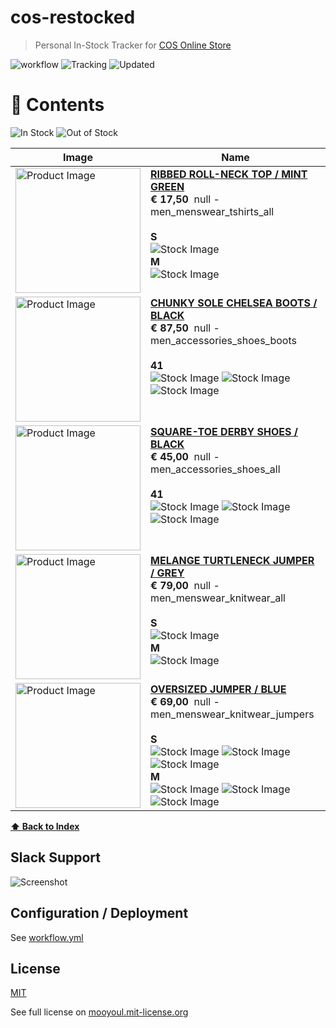 # cos-restocked

> Personal In-Stock Tracker for [COS Online Store](https://www.cosstores.com/)

![workflow](https://github.com/mooyoul/dynamodb-actions/workflows/workflow/badge.svg)
![Tracking](https://img.shields.io/badge/Total-5-brightgreen.svg)
![Updated](https://img.shields.io/badge/Updated-May%204%202022%2C%2010%3A16%20pm-blue.svg)

# 🧥 Contents

![In Stock](https://img.shields.io/badge/In%20Stock-0-brightgreen.svg)
![Out of Stock](https://img.shields.io/badge/Out%20of%20Stock-5-red.svg)

<table>
<thead>
<tr>
  <th>Image</th>
  <th>Name</th>
</tr>
</thead>
<tbody>
<tr>
  <td valign="top"><img src="https://lp.cosstores.com/app001prod?set=source[/96/55/9655b14bc2eede3dea8bf328b97a00657d938244.jpg],origin[dam],type[DESCRIPTIVESTILLLIFE],device[hdpi],quality[80],ImageVersion[1]&#x26;call=url[file:/product/main]" width="200" alt="Product Image" /></td>
  <td valign="top">
    <strong><a href="https://www.cosstores.com/en_de/men/menswear/t-shirts/product.ribbed-roll-neck-top-grey.0920521001.html">RIBBED ROLL-NECK TOP / MINT GREEN</a></strong><br />
    <strong>€ 17,50 </strong> null - men_menswear_tshirts_all<br/>
    <br />
    <strong>S</strong><br /><img src="https://img.shields.io/badge/%F0%9F%87%AA%F0%9F%87%BA-unavailable-red.svg" alt="Stock Image" /><br />
    <strong>M</strong><br /><img src="https://img.shields.io/badge/%F0%9F%87%AA%F0%9F%87%BA-unavailable-red.svg" alt="Stock Image" /><br />
  </td>
</tr>
<tr>
  <td valign="top"><img src="https://lp.cosstores.com/app001prod?set=source[02_0784114_002_5],type[PRODUCT],device[hdpi],quality[80],ImageVersion[201908061035]&#x26;call=url[file:/product/main]" width="200" alt="Product Image" /></td>
  <td valign="top">
    <strong><a href="https://www.cosstores.com/en_de/men/accessories/shoes/boots/product.chunky-sole-chelsea-boots-black.0784114002.html">CHUNKY SOLE CHELSEA BOOTS / BLACK</a></strong><br />
    <strong>€ 87,50 </strong> null - men_accessories_shoes_boots<br/>
    <br />
    <strong>41</strong><br /><img src="https://img.shields.io/badge/%F0%9F%87%AA%F0%9F%87%BA-unavailable-red.svg" alt="Stock Image" /> <img src="https://img.shields.io/badge/%F0%9F%87%BA%F0%9F%87%B8-unavailable-red.svg" alt="Stock Image" /> <img src="https://img.shields.io/badge/%F0%9F%8C%8F-unavailable-red.svg" alt="Stock Image" /><br />
  </td>
</tr>
<tr>
  <td valign="top"><img src="https://lp.cosstores.com/app001prod?set=source[02_0784122_001_4],type[PRODUCT],device[hdpi],quality[80],ImageVersion[201906281145]&#x26;call=url[file:/product/main]" width="200" alt="Product Image" /></td>
  <td valign="top">
    <strong><a href="https://www.cosstores.com/en_de/men/accessories/shoes/product.square-toe-derby-shoes-black.0784122001.html">SQUARE-TOE DERBY SHOES / BLACK</a></strong><br />
    <strong>€ 45,00 </strong> null - men_accessories_shoes_all<br/>
    <br />
    <strong>41</strong><br /><img src="https://img.shields.io/badge/%F0%9F%87%AA%F0%9F%87%BA-unavailable-red.svg" alt="Stock Image" /> <img src="https://img.shields.io/badge/%F0%9F%87%BA%F0%9F%87%B8-unavailable-red.svg" alt="Stock Image" /> <img src="https://img.shields.io/badge/%F0%9F%8C%8F-unavailable-red.svg" alt="Stock Image" /><br />
  </td>
</tr>
<tr>
  <td valign="top"><img src="https://lp.cosstores.com/app001prod?set=source[/92/bb/92bb1769d8d5aa2c15e1436219544037a467865d.jpg],origin[dam],type[DESCRIPTIVESTILLLIFE],device[hdpi],quality[80],ImageVersion[1]&#x26;call=url[file:/product/main]" width="200" alt="Product Image" /></td>
  <td valign="top">
    <strong><a href="https://www.cosstores.com/en_de/men/menswear/knitwear/product.yak-mix-roll-neck-jumper-grey.0537856016.html">MELANGE TURTLENECK JUMPER / GREY</a></strong><br />
    <strong>€ 79,00 </strong> null - men_menswear_knitwear_all<br/>
    <br />
    <strong>S</strong><br /><img src="https://img.shields.io/badge/%F0%9F%87%AA%F0%9F%87%BA-unavailable-red.svg" alt="Stock Image" /><br />
    <strong>M</strong><br /><img src="https://img.shields.io/badge/%F0%9F%87%AA%F0%9F%87%BA-unavailable-red.svg" alt="Stock Image" /><br />
  </td>
</tr>
<tr>
  <td valign="top"><img src="https://lp.cosstores.com/app001prod?set=source[/b4/c9/b4c98a4d15e634378b14aa112cca0623ab1061bc.jpg],origin[dam],type[DESCRIPTIVESTILLLIFE],device[hdpi],quality[80],ImageVersion[1]&#x26;call=url[file:/product/main]" width="200" alt="Product Image" /></td>
  <td valign="top">
    <strong><a href="https://www.cosstores.com/en_de/men/menswear/knitwear/jumpers/product.knitted-cotton-merino-jumper-blue.0911266001.html">OVERSIZED JUMPER / BLUE</a></strong><br />
    <strong>€ 69,00 </strong> null - men_menswear_knitwear_jumpers<br/>
    <br />
    <strong>S</strong><br /><img src="https://img.shields.io/badge/%F0%9F%87%AA%F0%9F%87%BA-unavailable-red.svg" alt="Stock Image" /> <img src="https://img.shields.io/badge/%F0%9F%87%BA%F0%9F%87%B8-unavailable-red.svg" alt="Stock Image" /> <img src="https://img.shields.io/badge/%F0%9F%8C%8F-unavailable-red.svg" alt="Stock Image" /><br />
    <strong>M</strong><br /><img src="https://img.shields.io/badge/%F0%9F%87%AA%F0%9F%87%BA-unavailable-red.svg" alt="Stock Image" /> <img src="https://img.shields.io/badge/%F0%9F%87%BA%F0%9F%87%B8-unavailable-red.svg" alt="Stock Image" /> <img src="https://img.shields.io/badge/%F0%9F%8C%8F-unavailable-red.svg" alt="Stock Image" /><br />
  </td>
</tr>
</tbody>
</table>

**[⬆ Back to Index](#-contents)**

## Slack Support

![Screenshot](assets/screenshot.png)

## Configuration / Deployment

See [workflow.yml](/.github/workflows/main.yml)

## License

[MIT](LICENSE)

See full license on [mooyoul.mit-license.org](http://mooyoul.mit-license.org/)